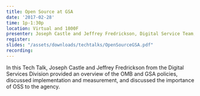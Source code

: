 ```yaml
---
title: Open Source at GSA
date: '2017-02-28'
time: 1p-1:30p
location: Virtual and 1800F
presenter: Joseph Castle and Jeffrey Fredrickson, Digital Service Team, CTO
register:
slides: "/assets/downloads/techtalks/OpenSourceGSA.pdf"
recording:
---
```


In this Tech Talk, Joseph Castle and Jeffrey Fredrickson from the Digital Services Division provided an overview of the OMB and GSA policies, discussed implementation and measurement, and discussed the importance of OSS to the agency.